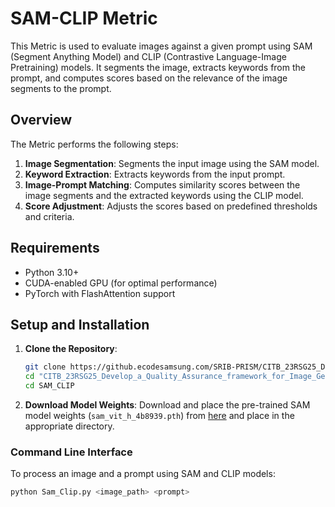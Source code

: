 # SAM-CLIP Metric

This Metric is used to evaluate images against a given prompt using SAM (Segment Anything Model) and CLIP (Contrastive Language-Image Pretraining) models. It segments the image, extracts keywords from the prompt, and computes scores based on the relevance of the image segments to the prompt.

## Overview

The Metric performs the following steps:
1. **Image Segmentation**: Segments the input image using the SAM model.
2. **Keyword Extraction**: Extracts keywords from the input prompt.
3. **Image-Prompt Matching**: Computes similarity scores between the image segments and the extracted keywords using the CLIP model.
4. **Score Adjustment**: Adjusts the scores based on predefined thresholds and criteria.

## Requirements

- Python 3.10+
- CUDA-enabled GPU (for optimal performance)
- PyTorch with FlashAttention support

## Setup and Installation

1. **Clone the Repository**:
    ```bash
    git clone https://github.ecodesamsung.com/SRIB-PRISM/CITB_23RSG25_Develop_a_Quality_Assurance_framework_for_Image_Generation_Models
    cd "CITB_23RSG25_Develop_a_Quality_Assurance_framework_for_Image_Generation_Models"
    cd SAM_CLIP
    ```
3. **Download Model Weights**:
    Download and place the pre-trained SAM model weights (`sam_vit_h_4b8939.pth`) from [here](https://github.com/facebookresearch/segment-anything?tab=readme-ov-file#model-checkpoints) and place in the appropriate directory.

### Command Line Interface

To process an image and a prompt using SAM and CLIP models:
```bash
python Sam_Clip.py <image_path> <prompt>
```

